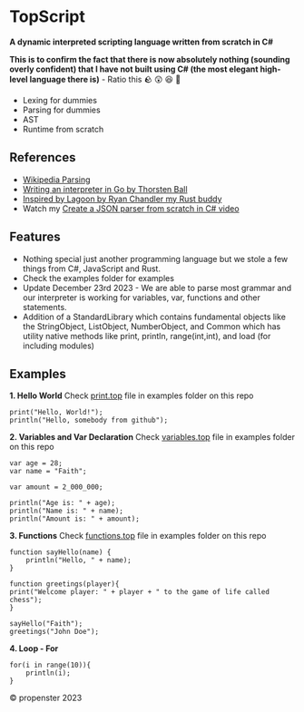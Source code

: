 # TopScript

**A dynamic interpreted scripting language written from scratch in C#**

**This is to confirm the fact that there is now absolutely nothing (sounding overly confident) that I have not built using C# (the most elegant high-level language there is)** - Ratio this 🪨 😲 😆 💩

- Lexing for dummies
- Parsing for dummies
- AST
- Runtime from scratch

## References 
- [Wikipedia Parsing](https://en.wikipedia.org/wiki/Parsing)
- [Writing an interpreter in Go by Thorsten Ball](https://interpreterbook.com/)
- [Inspired by Lagoon by Ryan Chandler my Rust buddy](https://github.com/ryangjchandler/lagoon)
- Watch my [Create a JSON parser from scratch in C# video](https://www.youtube.com/watch?v=mAYgIPCc1vs&list=PL0DHMcUfPntZ9yLUJ7vi9H6jGz0dJyGJU)

## Features
- Nothing special just another programming language but we stole a few things from C#, JavaScript and Rust.
- Check the examples folder for examples
- Update December 23rd 2023 - We are able to parse most grammar and our interpreter is working for variables, var, functions and other statements.
- Addition of a StandardLibrary which contains fundamental objects like the StringObject, ListObject, NumberObject, and Common which has utility native methods like print, println, range(int,int), and load (for including modules)

## Examples

**1. Hello World**
Check [print.top]() file in examples folder on this repo
```
print("Hello, World!");
println("Hello, somebody from github");

```

**2. Variables and Var Declaration**
Check [variables.top]() file in examples folder on this repo
```
var age = 28;
var name = "Faith";

var amount = 2_000_000;

println("Age is: " + age);
println("Name is: " + name);
println("Amount is: " + amount);

```

**3. Functions**
Check [functions.top]() file in examples folder on this repo
```
function sayHello(name) {
    println("Hello, " + name);
}

function greetings(player){
print("Welcome player: " + player + " to the game of life called chess");
}

sayHello("Faith");
greetings("John Doe");

```

**4. Loop - For**

```
for(i in range(10)){
    println(i);
}
```



©️ propenster 2023
